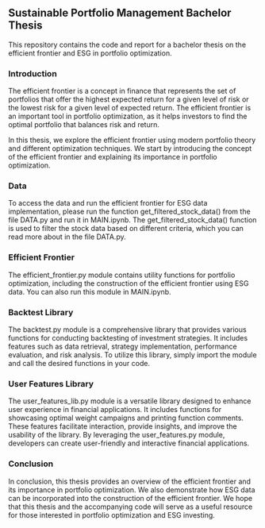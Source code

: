 ## Sustainable Portfolio Management Bachelor Thesis
This repository contains the code and report for a bachelor thesis on the efficient frontier and ESG in portfolio optimization.

### Introduction
The efficient frontier is a concept in finance that represents the set of portfolios that offer the highest expected return for a given level of risk or the lowest risk for a given level of expected return. The efficient frontier is an important tool in portfolio optimization, as it helps investors to find the optimal portfolio that balances risk and return.

In this thesis, we explore the efficient frontier using modern portfolio theory and different optimization techniques. We start by introducing the concept of the efficient frontier and explaining its importance in portfolio optimization.

### Data
To access the data and run the efficient frontier for ESG data implementation, please run the function get_filtered_stock_data() from the file DATA.py and run it in MAIN.ipynb. The get_filtered_stock_data() function is used to filter the stock data based on different criteria, which you can read more about in the file DATA.py.

### Efficient Frontier
The efficient_frontier.py module contains utility functions for portfolio optimization, including the construction of the efficient frontier using ESG data. You can also run this module in MAIN.ipynb.

### Backtest Library
The backtest.py module is a comprehensive library that provides various functions for conducting backtesting of investment strategies. It includes features such as data retrieval, strategy implementation, performance evaluation, and risk analysis. To utilize this library, simply import the module and call the desired functions in your code.

### User Features Library
The user_features_lib.py module is a versatile library designed to enhance user experience in financial applications. It includes functions for showcasing optimal weight campaigns and printing function comments. These features facilitate interaction, provide insights, and improve the usability of the library. By leveraging the user_features.py module, developers can create user-friendly and interactive financial applications.

### Conclusion
In conclusion, this thesis provides an overview of the efficient frontier and its importance in portfolio optimization. We also demonstrate how ESG data can be incorporated into the construction of the efficient frontier. We hope that this thesis and the accompanying code will serve as a useful resource for those interested in portfolio optimization and ESG investing.
